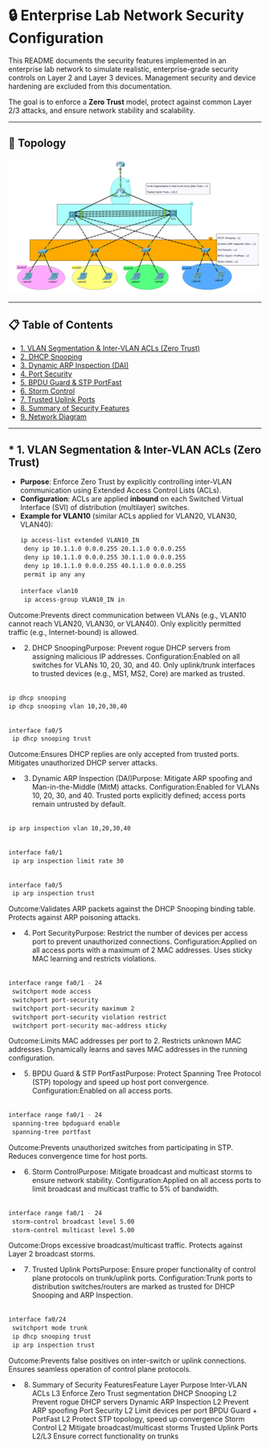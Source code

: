 # 🔒 Enterprise Lab Network Security Configuration

This README documents the security features implemented in an enterprise lab network to simulate realistic, enterprise-grade security controls on Layer 2 and Layer 3 devices. Management security and device hardening are excluded from this documentation.

The goal is to enforce a **Zero Trust** model, protect against common Layer 2/3 attacks, and ensure network stability and scalability.

---

## 🧭 Topology

![Network Topology](Topology.png)

---

## 📋 Table of Contents
* [1. VLAN Segmentation & Inter-VLAN ACLs (Zero Trust)](#1-vlan-segmentation--inter-vlan-acls-zero-trust)
* [2. DHCP Snooping](#2-dhcp-snooping)
* [3. Dynamic ARP Inspection (DAI)](#3-dynamic-arp-inspection-dai)
* [4. Port Security](#4-port-security)
* [5. BPDU Guard & STP PortFast](#5-bpdu-guard--stp-portfast)
* [6. Storm Control](#6-storm-control)
* [7. Trusted Uplink Ports](#7-trusted-uplink-ports)
* [8. Summary of Security Features](#8-summary-of-security-features)
* [9. Network Diagram](#9-network-diagram)

---

## * 1. VLAN Segmentation & Inter-VLAN ACLs (Zero Trust)

* **Purpose**: Enforce Zero Trust by explicitly controlling inter-VLAN communication using Extended Access Control Lists (ACLs).
* **Configuration**: ACLs are applied **inbound** on each Switched Virtual Interface (SVI) of distribution (multilayer) switches.
* **Example for VLAN10** (similar ACLs applied for VLAN20, VLAN30, VLAN40):
  ```bash
  ip access-list extended VLAN10_IN
   deny ip 10.1.1.0 0.0.0.255 20.1.1.0 0.0.0.255
   deny ip 10.1.1.0 0.0.0.255 30.1.1.0 0.0.0.255
   deny ip 10.1.1.0 0.0.0.255 40.1.1.0 0.0.0.255
   permit ip any any

  interface vlan10
   ip access-group VLAN10_IN in
  ```

Outcome:Prevents direct communication between VLANs (e.g., VLAN10 cannot reach VLAN20, VLAN30, or VLAN40).
Only explicitly permitted traffic (e.g., Internet-bound) is allowed.

* 2. DHCP SnoopingPurpose: Prevent rogue DHCP servers from assigning malicious IP addresses.
Configuration:Enabled on all switches for VLANs 10, 20, 30, and 40.
Only uplink/trunk interfaces to trusted devices (e.g., MS1, MS2, Core) are marked as trusted.

```bash

ip dhcp snooping
ip dhcp snooping vlan 10,20,30,40
```
```bash

interface fa0/5
 ip dhcp snooping trust
```
Outcome:Ensures DHCP replies are only accepted from trusted ports.
Mitigates unauthorized DHCP server attacks.

* 3. Dynamic ARP Inspection (DAI)Purpose: Mitigate ARP spoofing and Man-in-the-Middle (MitM) attacks.
Configuration:Enabled for VLANs 10, 20, 30, and 40.
Trusted ports explicitly defined; access ports remain untrusted by default.

```bash

ip arp inspection vlan 10,20,30,40
```
```bash

interface fa0/1
 ip arp inspection limit rate 30
```
```bash

interface fa0/5
 ip arp inspection trust
```
Outcome:Validates ARP packets against the DHCP Snooping binding table.
Protects against ARP poisoning attacks.

* 4. Port SecurityPurpose: Restrict the number of devices per access port to prevent unauthorized connections.
Configuration:Applied on all access ports with a maximum of 2 MAC addresses.
Uses sticky MAC learning and restricts violations.

```bash

interface range fa0/1 - 24
 switchport mode access
 switchport port-security
 switchport port-security maximum 2
 switchport port-security violation restrict
 switchport port-security mac-address sticky
```
Outcome:Limits MAC addresses per port to 2.
Restricts unknown MAC addresses.
Dynamically learns and saves MAC addresses in the running configuration.

* 5. BPDU Guard & STP PortFastPurpose: Protect Spanning Tree Protocol (STP) topology and speed up host port convergence.
Configuration:Enabled on all access ports.

```bash

interface range fa0/1 - 24
 spanning-tree bpduguard enable
 spanning-tree portfast
```
Outcome:Prevents unauthorized switches from participating in STP.
Reduces convergence time for host ports.

* 6. Storm ControlPurpose: Mitigate broadcast and multicast storms to ensure network stability.
Configuration:Applied on all access ports to limit broadcast and multicast traffic to 5% of bandwidth.

```bash

interface range fa0/1 - 24
 storm-control broadcast level 5.00
 storm-control multicast level 5.00
```
Outcome:Drops excessive broadcast/multicast traffic.
Protects against Layer 2 broadcast storms.

* 7. Trusted Uplink PortsPurpose: Ensure proper functionality of control plane protocols on trunk/uplink ports.
Configuration:Trunk ports to distribution switches/routers are marked as trusted for DHCP Snooping and ARP Inspection.

```bash

interface fa0/24
 switchport mode trunk
 ip dhcp snooping trust
 ip arp inspection trust
```
Outcome:Prevents false positives on inter-switch or uplink connections.
Ensures seamless operation of control plane protocols.

* 8. Summary of Security FeaturesFeature
Layer
Purpose
Inter-VLAN ACLs
L3
Enforce Zero Trust segmentation
DHCP Snooping
L2
Prevent rogue DHCP servers
Dynamic ARP Inspection
L2
Prevent ARP spoofing
Port Security
L2
Limit devices per port
BPDU Guard + PortFast
L2
Protect STP topology, speed up convergence
Storm Control
L2
Mitigate broadcast/multicast storms
Trusted Uplink Ports
L2/L3
Ensure correct functionality on trunks

